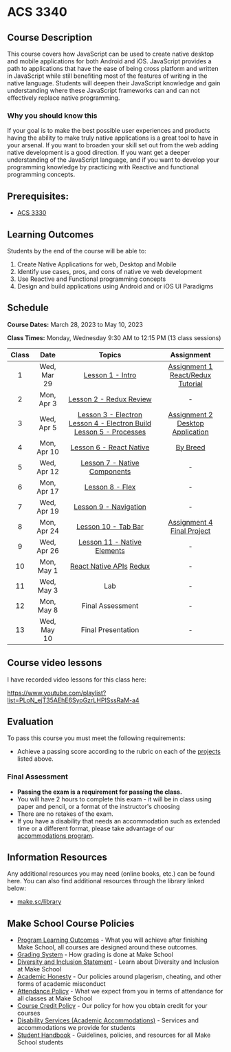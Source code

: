 # ACS 3340

## Course Description

This course covers how JavaScript can be used to create native desktop and mobile applications for both Android and iOS. JavaScript provides a path to applications that have the ease of being cross platform and written in JavaScript while still benefiting most of the features of writing in the native language. Students will deepen their JavaScript knowledge and gain understanding where these JavaScript frameworks can and can not effectively replace native programming.

### Why you should know this

If your goal is to make the best possible user experiences and products having the ability to make truly native applications is a great tool to have in your arsenal. If you want to broaden your skill set out from the web adding native development is a good direction. If you want get a deeper understanding of the JavaScript language, and if you want to develop your programming knowledge by practicing with Reactive and functional programming concepts. 

## Prerequisites:  

- [ACS 3330](https://github.com/Tech-at-DU/ACS-3330-Single-Page-Web-Applications)

<!-- ## Course Specifics

**Course Delivery**: online | 7 weeks | 14 sessions

**Course Credits**: 3 units | 37.5 Seat Hours | 75 Total Hours -->

## Learning Outcomes

Students by the end of the course will be able to:

1. Create Native Applications for web, Desktop and Mobile
1. Identify use cases, pros, and cons of native ve web development
1. Use Reactive and Functional programming concepts
1. Design and build applications using Android and or iOS UI Paradigms

## Schedule

**Course Dates:** March 28, 2023 to May 10, 2023

**Class Times:** Monday, Wednesday 9:30 AM to 12:15 PM (13 class sessions)

| Class |    Date     |   Topics   |  Assignment |
|:-----:|:-----------:|:----------:|:-----------:|
|  1    | Wed, Mar 29 | [Lesson 1 - Intro] | [Assignment 1 React/Redux Tutorial] |
|  2    | Mon, Apr  3 | [Lesson 2 - Redux Review] | - |
|  3    | Wed, Apr  5 | [Lesson 3 - Electron] [Lesson 4 - Electron Build] [Lesson 5 - Processes] | [Assignment 2 Desktop Application] |
|  4    | Mon, Apr 10 | [Lesson 6 - React Native] | [By Breed] |
|  5    | Wed, Apr 12 | [Lesson 7 - Native Components] | - |
|  6    | Mon, Apr 17 | [Lesson 8 - Flex] | - |
|  7    | Wed, Apr 19 | [Lesson 9 - Navigation] | - |
|  8    | Mon, Apr 24 | [Lesson 10 - Tab Bar] | [Assignment 4 Final Project] |
|  9    | Wed, Apr 26 | [Lesson 11 - Native Elements] | - |
| 10    | Mon, May  1 | [React Native APIs] [Redux] | - |
| 11    | Wed, May  3 | Lab | - |
| 12    | Mon, May  8 | Final Assessment | - |
| 13    | Wed, May 10 | Final Presentation | - |

[Lesson 1 - Intro]: Lessons/Lesson-01.md
[Lesson 2 - Redux Review]: Lessons/Lesson-02.md
[Lesson 3 - Electron]: Lessons/Lesson-03.md
[Lesson 4 - Electron Build]: Lessons/Lesson-04.md
[Lesson 5 - Processes]: Lessons/Lesson-05.md
[Lesson 6 - React Native]: Lessons/Lesson-06.md
[Lesson 7 - Native Components]: Lessons/Lesson-07.md
[Lesson 8 - Flex]: Lessons/Lesson-08.md
[Lesson 9 - Navigation]: Lessons/Lesson-09.md
[Lesson 10 - Tab Bar]: Lessons/Lesson-10.md
[Lesson 11 - Native Elements]: Lessons/Lesson-11.md
[React Native APIs]: Lessons/Lesson-12.md
[Redux]: Lessons/Lesson-13.md

[Assignment 1 React/Redux Tutorial]: Assignments/Assignment-1-react-redux.md
[Assignment 1]: Assignments/Assignment-1-react-redux.md
[Assignment 1]: Assignments/Assignment-1-react-redux.md
[Assignment 1]: Assignments/Assignment-1-react-redux.md

[Assignment 2 Desktop Application]: Assignments/Assignment-2-desktop-app.md
[By Breed]: Assignments/Assignment-4-mobile-app.md
[Assignment 4 Final Project]: Assignments/Assignment-final-project.md

## Course video lessons

I have recorded video lessons for this class here: 

https://www.youtube.com/playlist?list=PLoN_ejT35AEhE6SyoGzrLHPISssRaM-a4

## Evaluation

To pass this course you must meet the following requirements:

- Achieve a passing score according to the rubric on each of the [projects](#projects) listed above.

### Final Assessment

- **Passing the exam is a requirement for passing the class.**
- You will have 2 hours to complete this exam - it will be in class using paper and pencil, or a format of the instructor's choosing
- There are no retakes of the exam.
- If you have a disability that needs an accommodation such as extended time or a different format, please take advantage of our [accommodations program](make.sc/disability-policy).

##  Information Resources

Any additional resources you may need (online books, etc.) can be found here. You can also find additional resources through the library linked below:

- [make.sc/library](http://make.sc/library)

## Make School Course Policies

- [Program Learning Outcomes](https://make.sc/program-learning-outcomes) - What you will achieve after finishing Make School, all courses are designed around these outcomes.
- [Grading System](https://make.sc/grading-system) - How grading is done at Make School
- [Diversity and Inclusion Statement](https://make.sc/diversity-and-inclusion-statement) - Learn about Diversity and Inclusion at Make School
- [Academic Honesty](https://make.sc/academic-honesty-policy) - Our policies around plagerism, cheating, and other forms of academic misconduct 
- [Attendance Policy](https://make.sc/attendance-policy) - What we expect from you in terms of attendance for all classes at Make School
- [Course Credit Policy](https://make.sc/course-credit-policy) - Our policy for how you obtain credit for your courses
- [Disability Services (Academic Accommodations)](https://make.sc/disability-services) - Services and accommodations we provide for students
- [Student Handbook](https://make.sc/student-handbook) - Guidelines, policies, and resources for all Make School students
